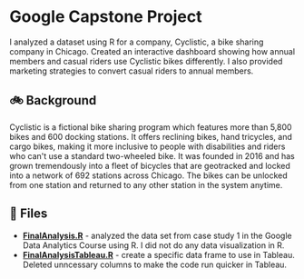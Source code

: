 # Google Capstone Project

I analyzed a dataset using R for a company, Cyclistic, a bike sharing company in Chicago. Created an interactive dashboard showing how annual members and casual riders use Cyclistic bikes differently. I also provided marketing strategies to convert casual riders to annual members. 

## 🚲 Background
Cyclistic is a fictional bike sharing program which features more than 5,800 bikes and 600 docking stations. It offers reclining bikes, hand tricycles, and cargo bikes, making it more inclusive to people with disabilities and riders who can't use a standard two-wheeled bike. It was founded in 2016 and has grown tremendously into a fleet of bicycles that are geotracked and locked into a network of 692 stations across Chicago. The bikes can be unlocked from one station and returned to any other station in the system anytime. 

## 📁 Files
- [**FinalAnalysis.R**]([https://github.com/ashishece/Google_Analytics_Capstone/blob/main/FinalAnalysis.R]) - analyzed the data set from case study 1 in the Google Data Analytics Course using R. I did not do any data visualization in R. 
- [**FinalAnalysisTableau.R**]([https://github.com/ashishece/Google_Analytics_Capstone/blob/main/FinalAnalysisTableau.R]) - create a specific data frame to use in Tableau. Deleted unncessary columns to make the code run quicker in Tableau.

